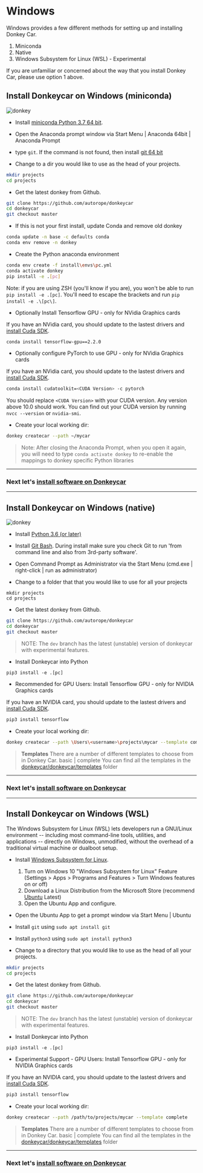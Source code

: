 # Windows

Windows provides a few different methods for setting up and installing Donkey Car.  

1. Miniconda
2. Native
3. Windows Subsystem for Linux (WSL) - Experimental

If you are unfamiliar or concerned about the way that you install Donkey Car, please use option 1 above.

## Install Donkeycar on Windows (miniconda)

![donkey](/assets/logos/windows_logo.png)

* Install [miniconda Python 3.7 64 bit](https://conda.io/miniconda.html).

* Open the Anaconda prompt window via Start Menu | Anaconda 64bit | Anaconda Prompt

* type `git`. If the command is not found, then install [git 64 bit](https://git-scm.com/download/win)

* Change to a dir you would like to use as the head of your projects.

```bash
mkdir projects
cd projects
```

* Get the latest donkey from Github.

```bash
git clone https://github.com/autorope/donkeycar
cd donkeycar
git checkout master
```

* If this is not your first install, update Conda and remove old donkey

```bash
conda update -n base -c defaults conda
conda env remove -n donkey
```

* Create the Python anaconda environment

```bash
conda env create -f install\envs\pc.yml
conda activate donkey
pip install -e .[pc]
```
Note: if you are using ZSH (you'll know if you are), you won't be able to run `pip install -e .[pc]`. You'll need to escape the brackets and run `pip install -e .\[pc\]`.

* Optionally Install Tensorflow GPU - only for NVidia Graphics cards

If you have an NVidia card, you should update to the lastest drivers and [install Cuda SDK](https://www.tensorflow.org/install/gpu#windows_setup). 

```bash
conda install tensorflow-gpu==2.2.0
```

* Optionally configure PyTorch to use GPU - only for NVidia Graphics cards

If you have an NVidia card, you should update to the lastest drivers and [install Cuda SDK](https://www.tensorflow.org/install/gpu#windows_setup). 

```bash
conda install cudatoolkit=<CUDA Version> -c pytorch
```

You should replace `<CUDA Version>` with your CUDA version. Any version above 10.0 should work. You can find out your CUDA version by running `nvcc --version` or `nvidia-smi`.

* Create your local working dir:

```bash
donkey createcar --path ~/mycar
```

> Note: After closing the Anaconda Prompt, when you open it again, you will need to 
> type ```conda activate donkey``` to re-enable the mappings to donkey specific 
> Python libraries

----
### Next let's [install software on Donkeycar](/guide/install_software/#step-2-install-software-on-donkeycar)

---

## Install Donkeycar on Windows (native)

![donkey](/assets/logos/windows_logo.png)

* Install [Python 3.6 (or later)](https://www.python.org/downloads/)

* Install [Git Bash](https://gitforwindows.org/).  During install make sure you check Git to run 'from command line and also from 3rd-party software'.

* Open Command Prompt as Administrator via the Start Menu (cmd.exe | right-click | run as administrator)

* Change to a folder that that you would like to use for all your projects

```shell
mkdir projects
cd projects
```

* Get the latest donkey from Github.

```bash
git clone https://github.com/autorope/donkeycar
cd donkeycar
git checkout master
```

> NOTE:  The `dev` branch has the latest (unstable) version of donkeycar with experimental features.

* Install Donkeycar into Python

```
pip3 install -e .[pc]
```

* Recommended for GPU Users: Install Tensorflow GPU - only for NVIDIA Graphics cards

If you have an NVIDIA card, you should update to the lastest drivers and [install Cuda SDK](https://www.tensorflow.org/install/gpu#windows_setup). 

```bash
pip3 install tensorflow
```

* Create your local working dir:

```bash
donkey createcar --path \Users\<username>\projects\mycar --template complete
```

> **Templates**
>  There are a number of different templates to choose from in Donkey Car.
>  basic | complete
>  You can find all the templates in the [donkeycar/donkeycar/templates](https://github.com/autorope/donkeycar/tree/dev/donkeycar/templates) folder

---
### Next let's [install software on Donkeycar](/guide/install_software/#step-2-install-software-on-donkeycar)
---


## Install Donkeycar on Windows (WSL)

The Windows Subsystem for Linux (WSL) lets developers run a GNU/Linux environment -- including most command-line tools, utilities, and applications -- directly on Windows, unmodified, without the overhead of a traditional virtual machine or dualboot setup.

* Install [Windows Subsystem for Linux](https://docs.microsoft.com/en-us/windows/wsl/install-win10).
  1.  Turn on Windows 10 "Windows Subsystem for Linux" Feature (Settings > Apps > Programs and Features > Turn Windows features on or off)
  2.  Download a Linux Distribution from the Microsoft Store (recommend [Ubuntu](https://www.microsoft.com/en-us/p/ubuntu/9nblggh4msv6?activetab=pivot:overviewtab) Latest)
  3.  Open the Ubuntu App and configure.

* Open the Ubuntu App to get a prompt window via Start Menu | Ubuntu

* Install `git` using `sudo apt install git`

* Install `python3` using `sudo apt install python3`

* Change to a directory that you would like to use as the head of all your projects.

```bash
mkdir projects
cd projects
```

* Get the latest donkey from Github.

```bash
git clone https://github.com/autorope/donkeycar
cd donkeycar
git checkout master
```

> NOTE:  The `dev` branch has the latest (unstable) version of donkeycar with experimental features.

* Install Donkeycar into Python

```
pip3 install -e .[pc]
```

* Experimental Support - GPU Users: Install Tensorflow GPU - only for NVIDIA Graphics cards

If you have an NVIDIA card, you should update to the lastest drivers and [install Cuda SDK](https://www.tensorflow.org/install/gpu#windows_setup). 

```bash
pip3 install tensorflow
```

* Create your local working dir:

```bash
donkey createcar --path /path/to/projects/mycar --template complete
```

> **Templates**
>  There are a number of different templates to choose from in Donkey Car.
>  basic | complete
>  You can find all the templates in the [donkeycar/donkeycar/templates](https://github.com/autorope/donkeycar/tree/dev/donkeycar/templates) folder

---
### Next let's [install software on Donkeycar](/guide/install_software/#step-2-install-software-on-donkeycar)
